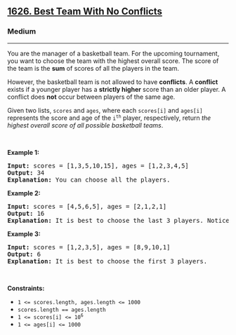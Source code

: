 <h2><a href="https://leetcode.com/problems/best-team-with-no-conflicts/">1626. Best Team With No Conflicts</a></h2><h3>Medium</h3><hr><div><p>You are the manager of a basketball team. For the upcoming tournament, you want to choose the team with the highest overall score. The score of the team is the <strong>sum</strong> of scores of all the players in the team.</p>

<p>However, the basketball team is not allowed to have <strong>conflicts</strong>. A <strong>conflict</strong> exists if a younger player has a <strong>strictly higher</strong> score than an older player. A conflict does <strong>not</strong> occur between players of the same age.</p>

<p>Given two lists, <code>scores</code> and <code>ages</code>, where each <code>scores[i]</code> and <code>ages[i]</code> represents the score and age of the <code>i<sup>th</sup></code> player, respectively, return <em>the highest overall score of all possible basketball teams</em>.</p>

<p>&nbsp;</p>
<p><strong class="example">Example 1:</strong></p>

<pre style="position: relative;"><strong>Input:</strong> scores = [1,3,5,10,15], ages = [1,2,3,4,5]
<strong>Output:</strong> 34
<strong>Explanation:</strong>&nbsp;You can choose all the players.
<div class="open_grepper_editor" title="Edit &amp; Save To Grepper"></div></pre>

<p><strong class="example">Example 2:</strong></p>

<pre style="position: relative;"><strong>Input:</strong> scores = [4,5,6,5], ages = [2,1,2,1]
<strong>Output:</strong> 16
<strong>Explanation:</strong>&nbsp;It is best to choose the last 3 players. Notice that you are allowed to choose multiple people of the same age.
<div class="open_grepper_editor" title="Edit &amp; Save To Grepper"></div></pre>

<p><strong class="example">Example 3:</strong></p>

<pre style="position: relative;"><strong>Input:</strong> scores = [1,2,3,5], ages = [8,9,10,1]
<strong>Output:</strong> 6
<strong>Explanation:</strong>&nbsp;It is best to choose the first 3 players. 
<div class="open_grepper_editor" title="Edit &amp; Save To Grepper"></div></pre>

<p>&nbsp;</p>
<p><strong>Constraints:</strong></p>

<ul>
	<li><code>1 &lt;= scores.length, ages.length &lt;= 1000</code></li>
	<li><code>scores.length == ages.length</code></li>
	<li><code>1 &lt;= scores[i] &lt;= 10<sup>6</sup></code></li>
	<li><code>1 &lt;= ages[i] &lt;= 1000</code></li>
</ul>
</div>